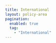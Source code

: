 ```yaml
---
title: International
layout: policy-area
pagination:
  enabled: true
  tag:
    - "International"
---
```

